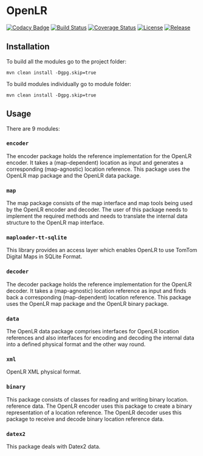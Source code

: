 # OpenLR

[![Codacy Badge](https://api.codacy.com/project/badge/Grade/7d866929be7c43cdae32dac4be3eaa6f)](https://www.codacy.com/app/rijnb/openlr?utm_source=github.com&amp;utm_medium=referral&amp;utm_content=tomtom-international/openlr&amp;utm_campaign=Badge_Grade)
[![Build Status](https://img.shields.io/travis/tomtom-international/openlr.svg?branch=master)](https://travis-ci.org/tomtom-international/openlr.svg?branch=master)
[![Coverage Status](https://coveralls.io/repos/github/tomtom-international/openlr/badge.svg?branch=master)](https://coveralls.io/github/tomtom-international/openlr?branch=master)
[![License](http://img.shields.io/badge/license-APACHE2-blue.svg)]()
[![Release](https://img.shields.io/github/release/tomtom-international/openlr.svg?maxAge=3600)](https://github.com/tomtom-international/openlr/releases)

## Installation

To build all the modules go to the project folder:

```maven
mvn clean install -Dgpg.skip=true
```

To build modules individually go to module folder:


```maven
mvn clean install -Dgpg.skip=true
```

## Usage

There are 9 modules:

### `encoder`
The encoder package holds the reference implementation for the OpenLR encoder. 
It takes a (map-dependent) location as input and generates a corresponding (map-agnostic) 
location reference. This package uses the OpenLR map package and the OpenLR data package.

### `map`
The map package consists of the map interface and map tools being used by the 
OpenLR encoder and decoder. The user of this package needs to implement the required 
methods and needs to translate the internal data structure to the OpenLR map interface.

### `maploader-tt-sqlite`
This library provides an access layer which enables OpenLR to use
TomTom Digital Maps in SQLite Format.

### `decoder`
The decoder package holds the reference implementation for the OpenLR decoder. 
It takes a (map-agnostic) location reference as input and finds back a corresponding (map-dependent) 
location reference. This package uses the OpenLR map package and the OpenLR binary package.

### `data`
The OpenLR data package comprises interfaces for OpenLR location references and also 
interfaces for encoding and decoding the internal data into a defined physical format and the 
other way round.

### `xml`
OpenLR XML physical format.

### `binary`
This package consists of classes for reading and writing binary location. 
reference data. The OpenLR encoder uses this package to create a binary representation of a location reference. The OpenLR decoder uses this package to receive and decode binary location reference data.

### `datex2`
This package deals with Datex2 data.
